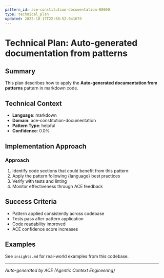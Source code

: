 ```yaml
---
pattern_id: ace-constitution-documentation-00000
type: technical_plan
updated: 2025-10-17T22:58:52.041679
---
```

# Technical Plan: Auto-generated documentation from patterns

## Summary

This plan describes how to apply the **Auto-generated documentation from patterns** pattern in markdown code.

## Technical Context

- **Language**: markdown
- **Domain**: ace-constitution-documentation
- **Pattern Type**: helpful
- **Confidence**: 0.0%

## Implementation Approach

### Approach

1. Identify code sections that could benefit from this pattern
2. Apply the pattern following {language} best practices
3. Verify with tests and linting
4. Monitor effectiveness through ACE feedback

## Success Criteria

- Pattern applied consistently across codebase
- Tests pass after pattern application
- Code readability improved
- ACE confidence score increases

## Examples

See `insights.md` for real-world examples from this codebase.

---

*Auto-generated by ACE (Agentic Context Engineering)*
